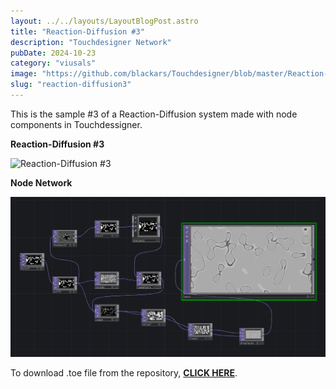 ```yaml
---
layout: ../../layouts/LayoutBlogPost.astro
title: "Reaction-Diffusion #3"
description: "Touchdesigner Network"
pubDate: 2024-10-23
category: "viusals"
image: "https://github.com/blackars/Touchdesigner/blob/master/Reaction-Diffusion/rd3.png?raw=true"
slug: "reaction-diffusion3"
---
```



This is the sample #3 of a Reaction-Diffusion system made with node components in Touchdessigner. 

**Reaction-Diffusion #3** 

![Reaction-Diffusion #3 ](https://github.com/blackars/Touchdesigner/blob/master/Reaction-Diffusion/rd3-16-9.gif?raw=true)

**Node Network** 

![Node Network to reaction-diffusion system #3](https://github.com/blackars/Touchdesigner/blob/master/Reaction-Diffusion/rd3-td-node.png?raw=true)


To download .toe file from the repository, **[CLICK HERE](https://github.com/blackars/Touchdesigner/tree/master/Reaction-Diffusion)**.

